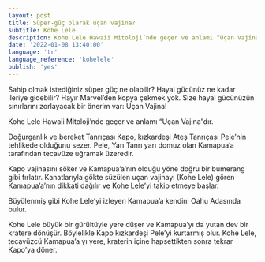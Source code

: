 ```yaml
---
layout: post
title: Süper-güç olarak uçan vajina?
subtitle: Kohe Lele
description: Kohe Lele Hawaii Mitoloji’nde geçer ve anlamı “Uçan Vajina”dır.
date: '2022-01-08 13:40:00'
language: 'tr'
language_reference: 'kohelele'
publish: 'yes'
---
```

Sahip olmak istediğiniz süper güç ne olabilir? Hayal gücünüz ne kadar ileriye gidebilir? Hayır Marvel’den kopya çekmek yok. Size hayal gücünüzün sınırlarını zorlayacak bir önerim var: Uçan Vajina!

Kohe Lele Hawaii Mitoloji’nde geçer ve anlamı “Uçan Vajina”dır.

Doğurganlık ve bereket Tanrıçası Kapo, kızkardeşi Ateş Tanrıçası Pele’nin tehlikede olduğunu sezer. Pele, Yarı Tanrı yarı domuz olan Kamapua’a tarafından tecavüze uğramak üzeredir.

Kapo vajinasını söker ve Kamapua’a’nın olduğu yöne doğru bir bumerang gibi fırlatır.
Kanatlarıyla gökte süzülen uçan vajinayı (Kohe Lele) gören Kamapua’a’nın dikkati dağılır ve Kohe Lele’yi takip etmeye başlar.

Büyülenmiş gibi Kohe Lele’yi izleyen Kamapua’a kendini Oahu Adasında bulur.

Kohe Lele büyük bir gürültüyle yere düşer ve Kamapua’yı da yutan dev bir kratere dönüşür. Böylelikle Kapo kızkardeşi Pele’yi kurtarmış olur. Kohe Lele, tecavüzcü Kamapua’a yı yere, kraterin içine hapsettikten sonra tekrar Kapo’ya döner.
